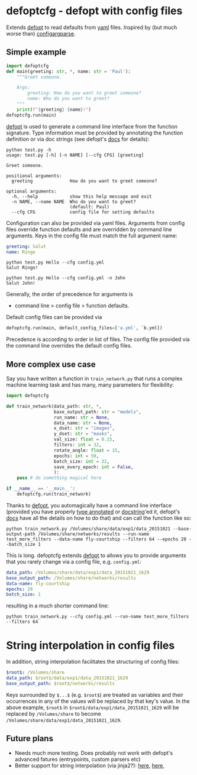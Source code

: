 # defoptcfg - defopt with config files
Extends [defopt][1] to read defaults from [yaml][2] files. Inspired by (but much worse than) [configargparse][3].

## Simple example
```python
import defoptcfg
def main(greeting: str, *, name: str = 'Paul'):
    """Greet someone.

    Args:
        greeting: How do you want to greet someone?
        name: Who do you want to greet?
    """
    print(f"{greeting} {name}!")
defoptcfg.run(main)
```
[defopt][1] is used to generate a command line interface from the function signature. Type information must be provided by annotating the function definition or via doc strings (see defopt's [docs][4] for details):
```text
python test.py -h
usage: test.py [-h] [-n NAME] [--cfg CFG] [greeting]

Greet someone.

positional arguments:
  greeting              How do you want to greet someone?

optional arguments:
  -h, --help            show this help message and exit
  -n NAME, --name NAME  Who do you want to greet?
                        (default: Paul)
  --cfg CFG             config file for setting defaults
```
Configuration can also be provided via yaml files. Arguments from config files override function defaults and are overridden by command line arguments. Keys in the config file must match the full argument name:
```yaml
greeting: Salut
name: Ringo
```

```shell
python test.py Hello --cfg config.yml
Salut Ringo!
```
```shell
python test.py Hello --cfg config.yml -n John
Salut John!
```

Generally, the order of precedence for arguments is
- command line > config file >  function defaults.


Default config files can be provided via
```python
defoptcfg.run(main, default_config_files=['a.yml', `b.yml])
```
Precedence is according to order in list of files. The config file provided via the command line overrides the default config files.


## More complex use case
Say you have written a function in `train_network.py` that runs a complex machine learning task and has many, many parameters for flexibility:
```python
import defoptcfg

def train_network(data_path: str, *,
                  base_output_path: str = "models",
                  run_name: str = None,
                  data_name: str = None,
                  x_dset: str = "images",
                  y_dset: str = "masks",
                  val_size: float = 0.15,
                  filters: int = 32,
                  rotate_angle: float = 15,
                  epochs: int = 50,
                  batch_size: int = 32,
                  save_every_epoch: int = False,
                  ):
    pass # do something magical here

if __name__ == '__main__':
    defoptcfg.run(train_network)
```
Thanks to [defopt][1], you automagically have a command line interface (provided you have properly [type annotated][5] or [docstring][6]'ed it, defopt's [docs][4] have all the details on how to do that) and can call the function like so:
```shell
python train_network.py /Volumes/share/data/exp1/data_20151021 --base-output-path /Volumes/share/networks/results --run-name test_more_filters --data-name fly-courtship --filters 64 --epochs 20 --batch_size 1
```
This is long. defoptcfg extends [defopt][1] to allows you to provide arguments that you rarely change via a config file, e.g. `config.yml`:
```yaml
data_path: /Volumes/share/data/exp1/data_20151021_1629
base_output_path: /Volumes/share/networks/results
data-name: fly-courtship
epochs: 20
batch_size: 1
```
resulting in a much shorter command line:
```shell
python train_network.py --cfg config.yml --run-name test_more_filters --filters 64
```

# String interpolation in config files
In addition, string interpolation facilitates the structuring of config files:
```yaml
$root$: /Volumes/share
data_path: $root$/data/exp1/data_20151021_1629
base_output_path: $root$/networks/results
```
Keys surrounded by `$...$` (e.g. `$root$`) are treated as variables and their occurrences in any of the values will be
replaced by that key's value. In the above example, `$root$` in `$root$/data/exp1/data_20151021_1629` will be replaced by `/Volumes/share` to become `/Volumes/share/data/exp1/data_20151021_1629`.

## Future plans
- Needs much more testing. Does probably not work with defopt's advanced fatures (entrypoints, custom parsers etc)
- Better support for string interpolation (via jinja2?):  [here](http://dontfragment.com/using-python-yaml-and-jinja2-to-generate-config-files/), [here](https://stackoverflow.com/questions/42083616/yaml-and-jinja2-reader),

[1]: https://github.com/evanunderscore/defopt
[2]: https://pyyaml.org
[3]: https://github.com/bw2/ConfigArgParse
[4]: http://defopt.readthedocs.io/en/latest/
[5]: linktopythonannotations
[6]: linktodocstringformats
